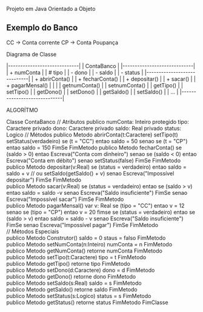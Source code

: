 Projeto em Java Orientado a Objeto

<BODY>

Exemplo do Banco
-----------------

CC -> Conta corrente
CP -> Conta Poupança


Diagrama de Classe

|-----------------------------|
|         ContaBanco          |
|-----------------------------|
| +  numConta                 |
| #  tipo                     |
| -  dono                     |
| -  saldo                    |
| -  status                   |
|-----------------------------|
| +  abrirConta()             |
| +  fecharConta()            |
| +  depositar()              |
| +  sacar()                  |
| +  pagarMensal()            |
|                             |
|   getnumConta()             |
|   setnumConta()             |
|   getTipo()                 |
|   setTipo()                 |
|   getDono()                 |
|   setDono()                 |
|   getSaldo()                |
|   setSaldo()                |
|   ...                       |
|-----------------------------|


ALGORÍTMO

Classe ContaBanco
    // Atributos
    publico numConta: Inteiro
    protegido tipo: Caractere
    privado dono: Caractere
    privado saldo: Real
    privado status: Logico
    // Métodos
    publico Metodo abrirConta(t:Caractere)
        setTipo(t)
        setStatus(verdadeiro)
        se (t = "CC") entao
            saldo = 50
        senao se (t = "CP") entao
            saldo = 150
        FimSe
    FimMetodo
    publico Metodo fecharConta()
        se (saldo > 0) entao
            Escreva("Conta com dinheiro")
        senao se (saldo < 0) entao
            Escreva("Conta em débito")
        senao
            setStatus(false)
        FimSe
    FimMetodo    
    publico Metodo depositar(v:Real)
        se (status = verdadeiro) entao
            saldo = saldo + v // ou setSaldo(getSaldo() + v)
        senao
            Escreva("Impossível depositar")
        FimSe
    FimMetodo    
    publico Metodo sacar(v:Real)
        se (status = verdadeiro) entao
            se (saldo > v) entao
                saldo = saldo -v
            senao
                Escreva("Saldo insuficiente")
            FimSe
        senao
            Escreva("Impossível sacar")
        FimSe
    FimMetodo    
    publico Metodo pagarMensal()
        var v: Real
        se (tipo = "CC") entao
            v = 12
        senao se (tipo = "CP") entao
            v = 20
        fimse
        se (status = verdadeiro) entao
            se (saldo > v) entao
                saldo = saldo - v
            senao
                Escreva("Saldo insuficiente")
            FimSe
        senao
            Escreva("Impossível pagar")
        FimSe
    FimMetodo    
    // Métodos Especiais    
    publico Metodo Construtor()
        saldo = 0
        staus = falso
    FimMetodo    
    publico Metodo setNumConta(n:Inteiro)
        numConta = n
    FimMetodo    
    publico Metodo getNumConta()
        retorne numConta
    FimMetodo    
    publico Metodo setTipo(t:Caractere)
        tipo = t
    FimMetodo    
    publico Metodo getTipo()
        retorne tipo
    FimMetodo    
    publico Metodo setDono(d:Caractere)
        dono = d
    FimMetodo    
    publico Metodo getDono()
        retorne dono
    FimMetodo    
    publico Metodo setSaldo(s:Real)
        saldo = s
    FimMetodo    
    publico Metodo getSaldo()
        retorne saldo
    FimMetodo    
    publico Metodo setStatus(s:Logico)
        status = s
    FimMetodo    
    publico Metodo getStatus()
        retorne status
    FimMetodo
  FimClasse

</BODY>

    


